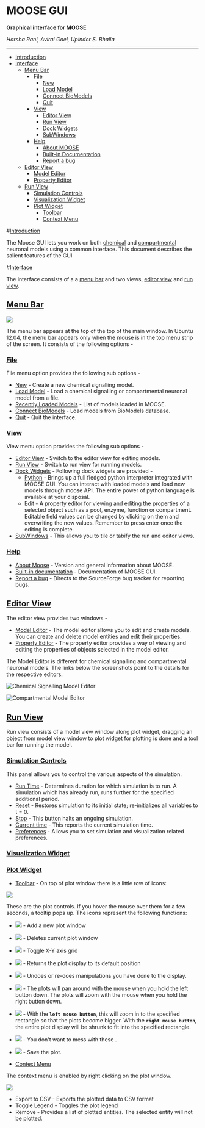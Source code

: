 # **MOOSE GUI**
**Graphical interface for MOOSE**

_Harsha Rani, Aviral Goel, Upinder S. Bhalla_

----- 
* [Introduction](#introduction)
* [Interface](#interface)
    * [Menu Bar](#menu-bar)
        * [File](#menu-file)
            * [New](#file-new)
            * [Load Model](#file-load-model)
            * [Connect BioModels](#file-connect-biomodels)
            * [Quit](#file-quit)
        * [View](#menu-view)
            * [Editor View](#editor-view)
            * [Run View](#run-view)
            * [Dock Widgets](#dock-widgets)
            * [SubWindows](#subwindows)
        * [Help](#menu-help)
            * [About MOOSE](#about-moose)
            * [Built-in Documentation](#built-in-documentation)
            * [Report a bug](#report-a-bug)
    * [Editor View](#editor-view)
        * [Model Editor](#model-editor)
        * [Property Editor](#property-editor)
    * [Run View](#run-view)
        * [Simulation Controls](#simulation-controls)
        * [Visualization Widget](#visualization-widget)
        * [Plot Widget](#plot-widget)
            * [Toolbar](#plot-widget-toolbar)  
            * [Context Menu](#plot-widget-context-menu)
    
#[Introduction](#introduction)

The Moose GUI lets you work on both [chemical](Kkit12Documentation.html) and [compartmental](Nkit2Documentation.html) neuronal models using a common interface. This document describes the salient features of the GUI

#[Interface](#interface)

 The interface consists of a a [menu bar](#menu-bar) and two views, [editor view](#editor-view) and [run view](#run-view). 

## [Menu Bar](#menu-bar)

![](../../images/MooseGuiMenuImage.png)

The menu bar appears at the top of the top of the main window.
In Ubuntu 12.04, the menu bar appears only when the mouse is in the top menu strip of the screen. It consists of the following options -

### [File](#menu-file)

File menu option provides the following sub options -

- [New](#file-new) - Create a new chemical signalling model.
- [Load Model](#file-load-model) - Load a chemical signalling or compartmental neuronal model from a file.
- [Recently Loaded Models](#recently-loaded-models) - List of models loaded in MOOSE.
- [Connect BioModels](#file-connect-biomodels) - Load models from BioModels database.
- [Quit](#file-quit) - Quit the interface.

### [View](#menu-view)

View menu option provides the following sub options -

- [Editor View](#editor-view) - Switch to the editor view for editing models.
- [Run View](#run-view) - Switch to run view for running models.
- [Dock Widgets](#dock-widgets) - Following dock widgets are provided -
    - [Python](#dock-widget-python) - Brings up a full fledged python interpreter integrated with MOOSE GUI. You can interact with loaded models and load new models through moose API. The entire power of python language is available at your disposal.
    - [Edit](#dock-widget-edit) - A property editor for viewing and editing the properties of a selected object such as a pool, enzyme, function or compartment. Editable field values can be changed by clicking on them and overwriting the new values. Remember to press enter once the editing is complete.
- [SubWindows](#subwindows) - This allows you to tile or tabify the run and editor views.

### [Help](#menu-help)

- [About Moose](#about-moose) - Version and general information about MOOSE.
- [Built-in documentation](#butilt-in-documentation) - Documentation of  MOOSE GUI. 
- [Report a bug](#report-a-bug) - Directs to the SourceForge bug tracker for reporting bugs.

## [Editor View](#editor-view)

The editor view provides two windows -

- [Model Editor](#model-editor) - The model editor allows you to edit and create models. You can create and delete model entities and edit their properties.
- [Property Editor](#property-editor) - The property editor provides a way of viewing and editing the properties of objects selected in the model editor.

The Model Editor is different for chemical signalling and compartmental neuronal models. The links below the screenshots point to the details for the respective editors.

![Chemical Signalling Model Editor](../../images/ChemicalSignallingEditor.png)

![Compartmental Model Editor](../../images/CompartmentalEditor.png)

## [Run View](#run-view)

Run view consists of a model view window along plot widget, dragging an object from model view window to plot widget for plotting is done and a tool bar for running the model.

### [Simulation Controls](#simulation-controls)

This panel allows you to control the various aspects of the simulation.

- [Run Time](#run-time) - Determines duration for which simulation is to run. A simulation which has already run, runs further for the specified additional period.
- [Reset](#reset) - Restores simulation to its initial state; re-initializes all variables to t = 0.
- [Stop](#stop) - This button halts an ongoing simulation.
- [Current time](#current-time) - This reports the current simulation time.
- [Preferences](#preferences) - Allows you to set simulation and visualization related preferences.

### [Visualization Widget](#visualization-widget)



### [Plot Widget](#plot-widget)
- [Toolbar](#plot-widget-toolbar)  - On top of plot window there is a little row of icons:

![](../../images/PlotWindowIcons.png)

These are the plot controls. If you hover the mouse over them for a few seconds, a tooltip pops up. The icons represent the following functions:

* ![](../../images/Addgraph.png) - Add a new plot window

* ![](../../images/delgraph.png) - Deletes current plot window

* ![](../../images/grid.png) - Toggle X-Y axis grid

* ![](../../images/MatPlotLibHomeIcon.png) - Returns the plot display to its default position

* ![](../../images/MatPlotLibDoUndo.png) - Undoes or re-does manipulations you                       have done to the display.

* ![](../../images/MatPlotLibPan.png) - The plots will pan around with the mouse when you hold the left button down. The plots will zoom with the mouse when you hold the right button down.

* ![](../../images/MatPlotLibZoom.png) - With the **`left mouse button`**, this will zoom in to the specified rectangle so that the plots become bigger. With the **`right mouse button`**, the entire plot display will be shrunk to fit into the specified rectangle.

* ![](../../images/MatPlotLibConfigureSubplots.png) - You don't want to mess with these .

* ![](../../images/MatPlotLibSave.png) - Save the plot.

- [Context Menu](#plot-widget-context-menu)

The context menu is enabled by right clicking on the plot window.

![](../../images/context-menu.png)

* Export to CSV - Exports the plotted data to CSV format
* Toggle Legend - Toggles the plot legend
* Remove - Provides a list of plotted entities. The selected entity will not be plotted.
